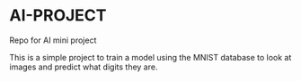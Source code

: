 # AI-PROJECT
Repo for AI mini project

This is a simple project to train a model using the MNIST database to look at images and predict what digits they are. 
